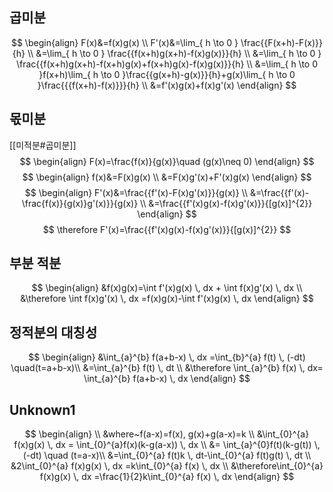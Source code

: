 ## 곱미분
$$
\begin{align}
F(x)&=f(x)g(x) \\
F'(x)&=\lim_{ h \to 0 } \frac{{F(x+h)-F(x)}}{h} \\
&=\lim_{ h \to 0 } \frac{{f(x+h)g(x+h)-f(x)g(x)}}{h} \\
&=\lim_{ h \to 0 } \frac{{f(x+h)g(x+h)-f(x+h)g(x)+f(x+h)g(x)-f(x)g(x)}}{h} \\
&=\lim_{ h \to 0 }f(x+h)\lim_{ h \to 0 }\frac{{g(x+h)-g(x)}}{h}+g(x)\lim_{ h \to 0 }\frac{{{f(x+h)-f(x)}}}{h} \\
&=f'(x)g(x)+f(x)g'(x)
\end{align}
$$
## 몫미분
[[미적분#곱미분]]
$$
\begin{align}
F(x)=\frac{f(x)}{g(x)}\quad (g(x)\neq 0)
\end{align}
$$
$$
\begin{align}
f(x)&=F(x)g(x) \\
&=F(x)g'(x)+F'(x)g(x)
\end{align}
$$
$$
\begin{align}
F'(x)&=\frac{{f'(x)-F(x)g'(x)}}{g(x)} \\
&=\frac{{f'(x)-\frac{f(x)}{g(x)}g'(x)}}{g(x)} \\
&=\frac{{f'(x)g(x)-f(x)g'(x)}}{[g(x)]^{2}}
\end{align}
$$
$$
\therefore F'(x)=\frac{{f'(x)g(x)-f(x)g'(x)}}{[g(x)]^{2}}
$$
## 부분 적분
$$
\begin{align}
&f(x)g(x)=\int f'(x)g(x) \, dx  + \int f(x)g'(x) \, dx \\
&\therefore \int f(x)g'(x) \, dx =f(x)g(x)-\int f'(x)g(x) \, dx 
\end{align}
$$
## 정적분의 대칭성
$$
\begin{align}
&\int_{a}^{b} f(a+b-x)  \, dx =\int_{b}^{a} f(t) \, (-dt) \quad(t=a+b-x)\\
&=\int_{a}^{b} f(t) \, dt \\
&\therefore \int_{a}^{b} f(x) \, dx= \int_{a}^{b} f(a+b-x)  \, dx 
\end{align}
$$
## Unknown1
$$
\begin{align} \\
&where~f(a-x)=f(x), g(x)+g(a-x)=k \\
&\int_{0}^{a} f(x)g(x) \, dx = \int_{0}^{a}f(x)(k-g(a-x)) \, dx \\
&= \int_{a}^{0}f(t)(k-g(t)) \, (-dt) \quad (t=a-x)\\
&=\int_{0}^{a} f(t)k \, dt-\int_{0}^{a} f(t)g(t) \, dt \\
&2\int_{0}^{a} f(x)g(x)   \, dx =k\int_{0}^{a} f(x) \, dx  \\
&\therefore\int_{0}^{a} f(x)g(x)  \, dx =\frac{1}{2}k\int_{0}^{a} f(x)  \, dx
\end{align}
$$

